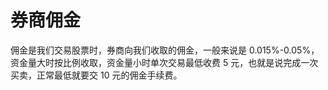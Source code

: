 # 券商佣金

佣金是我们交易股票时，券商向我们收取的佣金，一般来说是 0.015%-0.05%，资金量大时按比例收取，资金量小时单次交易最低收费 5 元，也就是说完成一次买卖，正常最低就要交 10 元的佣金手续费。
